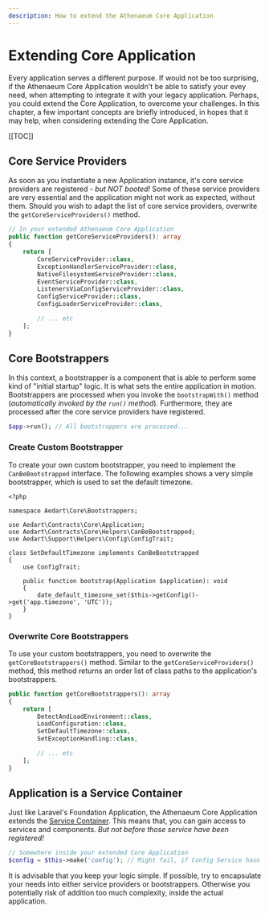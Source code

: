 ```yaml
---
description: How to extend the Athenaeum Core Application
---
```


# Extending Core Application

Every application serves a different purpose. If would not be too surprising, if the Athenaeum Core Application wouldn't be able to satisfy your evey need, when attempting to integrate it with your legacy application.
Perhaps, you could extend the Core Application, to overcome your challenges.
In this chapter, a few important concepts are briefly introduced, in hopes that it may help, when considering extending the Core Application.

[[TOC]]

## Core Service Providers

As soon as you instantiate a new Application instance, it's core service providers are registered - _but NOT booted!_
Some of these service providers are very essential and the application might not work as expected, without them.
Should you wish to adapt the list of core service providers, overwrite the `getCoreServiceProviders()` method.

```php
// In your extended Athenaeum Core Application
public function getCoreServiceProviders(): array
{
    return [
        CoreServiceProvider::class,
        ExceptionHandlerServiceProvider::class,
        NativeFilesystemServiceProvider::class,
        EventServiceProvider::class,
        ListenersViaConfigServiceProvider::class,
        ConfigServiceProvider::class,
        ConfigLoaderServiceProvider::class,

        // ... etc
    ];
} 
```

## Core Bootstrappers

In this context, a bootstrapper is a component that is able to perform some kind of "initial startup" logic.
It is what sets the entire application in motion.
Bootstrappers are processed when you invoke the `bootstrapWith()` method (_automatically invoked by the `run()` method_).
Furthermore, they are processed after the core service providers have registered.

```php
$app->run(); // All bootstrappers are processed...
```

### Create Custom Bootstrapper

To create your own custom bootstrapper, you need to implement the `CanBeBootstrapped` interface.
The following examples shows a very simple bootstrapper, which is used to set the default timezone.

```php{6}
<?php

namespace Aedart\Core\Bootstrappers;

use Aedart\Contracts\Core\Application;
use Aedart\Contracts\Core\Helpers\CanBeBootstrapped;
use Aedart\Support\Helpers\Config\ConfigTrait;

class SetDefaultTimezone implements CanBeBootstrapped
{
    use ConfigTrait;

    public function bootstrap(Application $application): void
    {
        date_default_timezone_set($this->getConfig()->get('app.timezone', 'UTC'));
    }
}
```

### Overwrite Core Bootstrappers

To use your custom bootstrappers, you need to overwrite the `getCoreBootstrappers()` method.
Similar to the `getCoreServiceProviders()` method, this method returns an order list of class paths to the application's bootstrappers.

```php
public function getCoreBootstrappers(): array
{
    return [
        DetectAndLoadEnvironment::class,
        LoadConfiguration::class,
        SetDefaultTimezone::class,
        SetExceptionHandling::class,

        // ... etc
    ];
}
```

## Application is a Service Container

Just like Laravel's Foundation Application, the Athenaeum Core Application extends the [Service Container](https://laravel.com/docs/8.x/container).
This means that, you can gain access to services and components.
_But not before those service have been registered!_

```php
// Somewhere inside your extended Core Application
$config = $this->make('config'); // Might fail, if Config Service hasn't registered!
```

It is advisable that you keep your logic simple.
If possible, try to encapsulate your needs into either service providers or bootstrappers.
Otherwise you potentially risk of addition too much complexity, inside the actual application.
